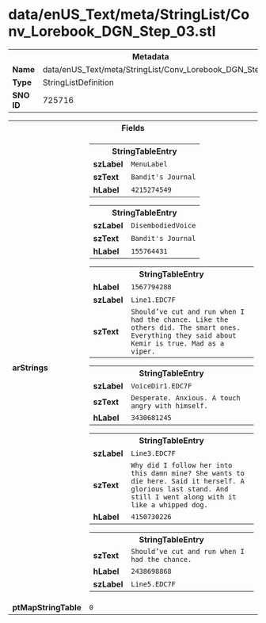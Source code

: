 <h1>data/enUS_Text/meta/StringList/Conv_Lorebook_DGN_Step_03.stl</h1><table><tr><th colspan="100%">Metadata</th></tr><tr><td><b>Name</b></td><td>data/enUS_Text/meta/StringList/Conv_Lorebook_DGN_Step_03.stl</td></tr><tr><td><b>Type</b></td><td>StringListDefinition</td></tr><tr><td><b>SNO ID</b></td><td>725716</td></tr></table>

<table><tr><th colspan="100%">Fields</th></tr><tr><td><b>arStrings</b></td><td><table><tr><th colspan="100%">StringTableEntry</th></tr><tr><td><b>szLabel</b></td><td><code>MenuLabel</code></td></tr><tr><td><b>szText</b></td><td><code>Bandit's Journal</code></td></tr><tr><td><b>hLabel</b></td><td><code>4215274549</code></td></tr></table>


<table><tr><th colspan="100%">StringTableEntry</th></tr><tr><td><b>szLabel</b></td><td><code>DisembodiedVoice</code></td></tr><tr><td><b>szText</b></td><td><code>Bandit's Journal</code></td></tr><tr><td><b>hLabel</b></td><td><code>155764431</code></td></tr></table>


<table><tr><th colspan="100%">StringTableEntry</th></tr><tr><td><b>hLabel</b></td><td><code>1567794288</code></td></tr><tr><td><b>szLabel</b></td><td><code>Line1.EDC7F</code></td></tr><tr><td><b>szText</b></td><td><code>Should’ve cut and run when I had the chance. Like the others did. The smart ones. Everything they said about Kemir is true. Mad as a viper.</code></td></tr></table>


<table><tr><th colspan="100%">StringTableEntry</th></tr><tr><td><b>szLabel</b></td><td><code>VoiceDir1.EDC7F</code></td></tr><tr><td><b>szText</b></td><td><code>Desperate. Anxious. A touch angry with himself.</code></td></tr><tr><td><b>hLabel</b></td><td><code>3430681245</code></td></tr></table>


<table><tr><th colspan="100%">StringTableEntry</th></tr><tr><td><b>szLabel</b></td><td><code>Line3.EDC7F</code></td></tr><tr><td><b>szText</b></td><td><code>Why did I follow her into this damn mine? She wants to die here. Said it herself. A glorious last stand. And still I went along with it like a whipped dog.</code></td></tr><tr><td><b>hLabel</b></td><td><code>4150730226</code></td></tr></table>


<table><tr><th colspan="100%">StringTableEntry</th></tr><tr><td><b>szText</b></td><td><code>Should’ve cut and run when I had the chance.</code></td></tr><tr><td><b>hLabel</b></td><td><code>2438698868</code></td></tr><tr><td><b>szLabel</b></td><td><code>Line5.EDC7F</code></td></tr></table>


</td></tr><tr><td><b>ptMapStringTable</b></td><td><code>0</code></td></tr></table>

